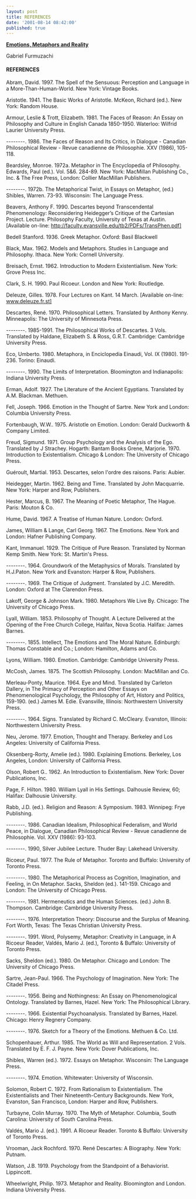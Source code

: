```yaml
---
layout: post
title: REFERENCES
date: '2001-08-14 08:42:00'
published: true
---
```


[**Emotions, Metaphors and Reality**](https://cento.red/2001-08-14-emotions-metaphors-and-reality/) 

Gabriel Furmuzachi

 
#### REFERENCES

 

Abram, David. 1997. The Spell of the Sensuous: Perception and Language in a More-Than-Human-World. New York: Vintage Books.


Aristotle. 1941. The Basic Works of Aristotle. McKeon, Richard (ed.). New York: Random House.


Armour, Leslie & Trott, Elizabeth. 1981. The Faces of Reason: An Essay on Philosophy and Culture in English Canada 1850-1950. Waterloo: Wilfrid Laurier University Press.


--------. 1986. The Faces of Reason and Its Critics, in Dialogue - Canadian Philosophical Review - Revue canadienne de Philosophie. XXV (1986), 105-118.


Beardsley, Monroe. 1972a. Metaphor in The Encyclopedia of Philosophy. Edwards, Paul (ed.). Vol. 5&6. 284-89. New York: MacMillan Publishing Co., Inc. & The Free Press, London: Collier MacMillan Publishers.


--------. 1972b. The Metaphorical Twist, in Essays on Metaphor, (ed.) Shibles, Warren. 73-93. Wisconsin: The Language Press.


Beavers, Anthony F. 1990. Descartes beyond Transcendental Phenomenology: Reconsidering Heidegger’s Critique of the Cartesian Project. Lecture. Philosophy Faculty, University of Texas at Austin. [Available on-line: http://faculty.evansville.edu/tb2/PDFs/TransPhen.pdf]

Bedell Stanford. 1936. Greek Metaphor. Oxford: Basil Blackwell

Black, Max. 1962. Models and Metaphors. Studies in Language and Philosophy. Ithaca. New York: Cornell University.

Breisach, Ernst. 1962. Introduction to Modern Existentialism. New York: Grove Press Inc.

Clark, S. H. 1990. Paul Ricoeur. London and New York: Routledge.

Deleuze, Gilles. 1978. Four Lectures on Kant. 14 March. [Available on-line: www.deleuze.fr.st]

Descartes, René. 1970. Philosophical Letters. Translated by Anthony Kenny. Minneapolis: The University of Minnesota Press.

--------. 1985-1991. The Philosophical Works of Descartes. 3 Vols. Translated by Haldane, Elizabeth S. & Ross, G.R.T. Cambridge: Cambridge University Press. 

Eco, Umberto. 1980. Metaphora, in Enciclopedia Einaudi, Vol. IX (1980). 191-236. Torino: Einaudi. 

--------. 1990. The Limits of Interpretation. Bloomington and Indianapolis: Indiana University Press.

Erman, Adolf. 1927. The Literature of the Ancient Egyptians. Translated by A.M. Blackman. Methuen.

Fell, Joseph. 1966. Emotion in the Thought of Sartre. New York and London: Columbia University Press.

Fortenbaugh, W.W.. 1975. Aristotle on Emotion. London: Gerald Duckworth & Company Limited.

Freud, Sigmund. 1971. Group Psychology and the Analysis of the Ego. Translated by J Strachey. Hogarth: Bantam Books
Grene, Marjorie. 1970. Introduction to Existentialism. Chicago & London: The University of Chicago Press.

Guéroult, Martial. 1953. Descartes, selon l'ordre des raisons. Paris: Aubier. 

Heidegger, Martin. 1962. Being and Time. Translated by John Macquarrie. New York: Harper and Row, Publishers. 

Hester, Marcus, B. 1967. The Meaning of Poetic Metaphor, The Hague. Paris: Mouton & Co.

Hume, David. 1967. A Treatise of Human Nature. London: Oxford.

James, William & Lange, Carl Georg. 1967. The Emotions. New York and London: Hafner Publishing Company.

Kant, Immanuel. 1929. The Critique of Pure Reason. Translated by Norman Kemp Smith. New York: St. Martin's Press.

--------. 1964. Groundwork of the Metaphysics of Morals. Translated by H.J.Paton. New York and Evanston: Harper & Row, Publishers.

--------. 1969. The Critique of Judgment. Translated by J.C. Meredith. London: Oxford at The Clarendon Press.

Lakoff, George & Johnson Mark. 1980. Metaphors We Live By. Chicago: The University of Chicago Press.

Lyall, William. 1853. Philosophy of Thought. A Lecture Delivered at the Opening of the Free Church College, Halifax, Nova Scotia. Halifax: James Barnes.

--------. 1855. Intellect, The Emotions and The Moral Nature. Edinburgh: Thomas Constable and Co.; London: Hamilton, Adams and Co.

Lyons, William. 1980. Emotion. Cambridge: Cambridge University Press.

McCosh, James. 1875. The Scottish Philosophy. London: MacMillan and Co. 

Merleau-Ponty, Maurice. 1964. Eye and Mind. Translated by Carleton Dallery, in The Primacy of Perception and Other Essays on Phenomenological Psychology, the Philosophy of Art, History and Politics, 159-190. (ed.) James M. Edie. Evansville, Illinois: Northwestern University Press. 

--------. 1964. Signs. Translated by Richard C. McCleary. Evanston, Illinois: Northwestern University Press.

Neu, Jerome. 1977. Emotion, Thought and Therapy. Berkeley and Los Angeles: University of California Press.

Oksenberg-Rorty, Amelie (ed.). 1980. Explaining Emotions. Berkeley, Los Angeles, London: University of California Press.

Olson, Robert G.. 1962. An Introduction to Existentialism. New York: Dover Publications, Inc.

Page, F. Hilton. 1980. William Lyall in His Settings. Dalhousie Review, 60; Halifax: Dalhousie University.

Rabb, J.D. (ed.). Religion and Reason: A Symposium. 1983. Winnipeg: Frye Publishing.

--------. 1986. Canadian Idealism, Philosophical Federalism, and World Peace, in Dialogue, Canadian Philosophical Review - Revue canadienne de Philosophie. Vol. XXV (1986): 93-103.

--------. 1990, Silver Jubilee Lecture. Thuder Bay: Lakehead University.

Ricoeur, Paul. 1977. The Rule of Metaphor. Toronto and Buffalo: University of Toronto Press.

--------. 1980. The Metaphorical Process as Cognition, Imagination, and Feeling, in On Metaphor. Sacks, Sheldon (ed.). 141-159. Chicago and London: The University of Chicago Press.

--------. 1981. Hermeneutics and the Human Sciences. (ed.) John B. Thompson. Cambridge: Cambridge University Press.

--------. 1976. Interpretation Theory: Discourse and the Surplus of Meaning. Fort Worth, Texas: The Texas Christian University Press.

--------. 1991. Word, Polysemy, Metaphor: Creativity in Language, in A Ricoeur Reader, Valdés, Mario J. (ed.), Toronto & Buffalo: University of Toronto Press.

Sacks, Sheldon (ed.). 1980. On Metaphor. Chicago and London: The University of Chicago Press.

Sartre, Jean-Paul. 1966. The Psychology of Imagination. New York: The Citadel Press.

--------. 1956. Being and Nothingness: An Essay on Phenomenological Ontology. Translated by Barnes, Hazel. New York: The Philosophical Library.

--------. 1966. Existential Psychoanalysis. Translated by Barnes, Hazel. Chicago: Henry Regnery Company.

--------. 1976. Sketch for a Theory of the Emotions. Methuen & Co. Ltd.

Schopenhauer, Arthur. 1985. The World as Will and Representation. 2 Vols. Translated by E. F. J. Payne. New York: Dover Publications, Inc. 

Shibles, Warren (ed.). 1972. Essays on Metaphor. Wisconsin: The Language Press.

--------. 1974. Emotion. Whitewater: University of Wisconsin.

Solomon, Robert C. 1972. From Rationalism to Existentialism. The Existentialists and Their Nineteenth-Century Backgrounds. New York, Evanston, San Francisco, London: Harper and Row, Publishers.

Turbayne, Colin Murray. 1970. The Myth of Metaphor. Columbia, South Carolina: University of South Carolina Press.

Valdés, Mario J. (ed.). 1991. A Ricoeur Reader. Toronto & Buffalo: University of Toronto Press.

Vrooman, Jack Rochford. 1970. René Descartes: A Biography. New York: Putnam. 

Watson, J.B. 1919. Psychology from the Standpoint of a Behaviorist. Lippincott.

Wheelwright, Philip. 1973. Metaphor and Reality. Bloomington and London. Indiana University Press.

